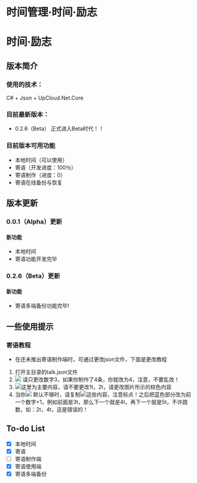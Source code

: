 # 时间管理·时间·励志
# 时间·励志

## 版本简介
### 使用的技术：
C# +  Json  +  UpCloud.Net.Core
### 目前最新版本：
- 0.2.6（Beta）
正式进入Beta时代！！

### 目前版本可用功能
 - 本地时间（可以使用）
 - 寄语（开发进度：100％）
  - 寄语制作（进度：0） 
 - 寄语在线备份与恢复 


## 版本更新
### 0.0.1（Alpha）更新
#### 新功能
- 本地时间
- 寄语功能开发完毕

### 0.2.6（Beta）更新
#### 新功能
- 寄语多端备份功能完毕!

## 一些使用提示
### 寄语教程
- 在还未推出寄语制作端时，可通过更改json文件，下面是更改教程

1. 打开主目录的talk.json文件
2. ![](https://blogoss.lyqmc.cn/2020/05/01/15882974036529.jpg) 请只更改数字3，如果你制作了4条，你就改为4，注意，不要乱改！
3. ![](https://blogoss.lyqmc.cn/2020/05/01/15882975271588.jpg)这里为主要内容，请不要更改1t，2t，请更改图片所示的棕色内容
4. 当你![](https://blogoss.lyqmc.cn/2020/05/01/15882976263732.jpg)
默认不够时，请复制![](https://blogoss.lyqmc.cn/2020/05/01/15882976457050.jpg)这些内容，注意标点！之后把蓝色部分改为前一个数字+1，例如前面是3t，那么下一个就是4t，再下一个就是5t，不许跳数，如：2t，4t，这是错误的！


## To-do List
- [x] 本地时间
- [x] 寄语
 - [ ] 寄语制作端
 - [x] 寄语使用端
- [x] 寄语多端备份
